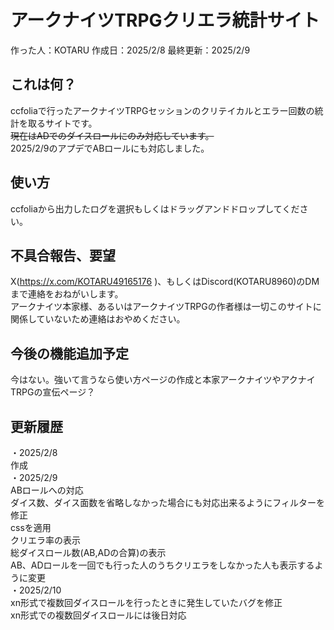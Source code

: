 # アークナイツTRPGクリエラ統計サイト
作った人：KOTARU
作成日：2025/2/8
最終更新：2025/2/9
## これは何？
ccfoliaで行ったアークナイツTRPGセッションのクリテイカルとエラー回数の統計を取るサイトです。  
~~現在はADでのダイスロールにのみ対応しています。~~  
2025/2/9のアプデでABロールにも対応しました。  
## 使い方
ccfoliaから出力したログを選択もしくはドラッグアンドドロップしてください。
## 不具合報告、要望
X(https://x.com/KOTARU49165176 )、もしくはDiscord(KOTARU8960)のDMまで連絡をおねがいします。  
アークナイツ本家様、あるいはアークナイツTRPGの作者様は一切このサイトに関係していないため連絡はおやめください。  
## 今後の機能追加予定
今はない。強いて言うなら使い方ページの作成と本家アークナイツやアクナイTRPGの宣伝ページ？
## 更新履歴
・2025/2/8  
作成  
・2025/2/9  
ABロールへの対応  
ダイス数、ダイス面数を省略しなかった場合にも対応出来るようにフィルターを修正  
cssを適用  
クリエラ率の表示  
総ダイスロール数(AB,ADの合算)の表示  
AB、ADロールを一回でも行った人のうちクリエラをしなかった人も表示するように変更  
・2025/2/10  
xn形式で複数回ダイスロールを行ったときに発生していたバグを修正  
xn形式での複数回ダイスロールには後日対応
